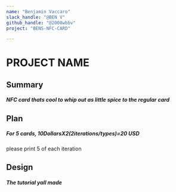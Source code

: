 ```yaml
---
name: "Benjamin Vaccaro"
slack_handle: "@BEN V"
github_handle: "@2008wbbv"
project: "BENS-NFC-CARD"

---
```


# PROJECT NAME
## Summary
##### NFC card thats cool to whip out as little spice to the regular card

## Plan
##### For 5 cards, $10 Dollars X 2 (2 iterations/types) =$20 USD
please print 5 of each iteration

## Design
##### The tutorial yall made
